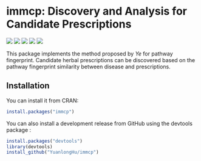 
# immcp: Discovery and Analysis for Candidate Prescriptions
[![](https://img.shields.io/cran/v/immcp?label=CRAN)](https://CRAN.R-project.org/package=immcp)
[![](https://img.shields.io/badge/devel%20version-0.9.3-blue)](https://github.com/YuanlongHu/immcp)
[![](https://img.shields.io/github/license/YuanlongHu/immcp)](https://github.com/YuanlongHu/immcp/blob/master/LICENSE.md)
[![](https://travis-ci.com/YuanlongHu/immcp.svg?branch=master)](https://travis-ci.com/github/YuanlongHu/immcp)
[![](https://img.shields.io/github/repo-size/YuanlongHu/immcp)](https://github.com/YuanlongHu/immcp)


This package implements the method proposed by *Ye* for pathway fingerprint. Candidate herbal prescriptions can be discovered based on the pathway fingerprint similarity between disease and prescriptions.

## Installation
You can install it from CRAN:

``` r
install.packages("immcp")
```

You can also install a development release from GitHub using the devtools package :

``` r
install.packages("devtools")
library(devtools)
install_github("YuanlongHu/immcp")
```

